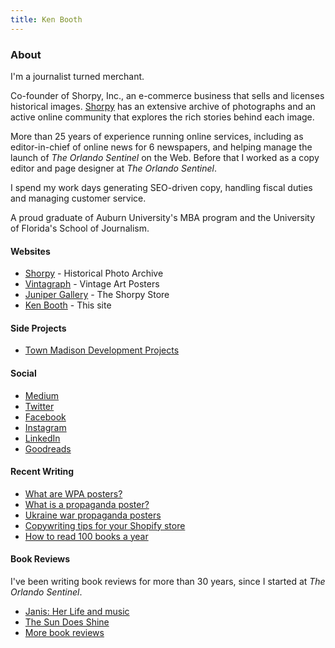 ```yaml
---
title: Ken Booth
---
```


### About
I'm a journalist turned merchant.

Co-founder of Shorpy, Inc., an e-commerce business that sells and licenses historical images. [Shorpy](https://shorpy.com) has an extensive archive of  photographs and an active online community that explores the rich stories behind each image.

More than 25 years of experience running online services, including as editor-in-chief of online news for 6 newspapers, and helping manage the launch of *The Orlando Sentinel* on the Web. Before that I worked as a copy editor and page designer at *The Orlando Sentinel*.

I spend my work days generating SEO-driven copy, handling fiscal duties and managing customer service.

A proud graduate of Auburn University's MBA program and the University of Florida's School of Journalism.

#### Websites
* [Shorpy](https://shorpy.com) - Historical Photo Archive
* [Vintagraph](https://vintagraph.com) - Vintage Art Posters
* [Juniper Gallery](https://junipergallery.com) - The Shorpy Store
* [Ken Booth](https://kenbooth.net) - This site

#### Side Projects
* [Town Madison Development Projects](https://datastudio.google.com/u/0/reporting/1cf39dba-6811-458b-8101-55a126e8c9b3/page/olaTC?s=qXzuYHUBxvo)

#### Social
* [Medium](https://medium.com/@kenbooth)
* [Twitter](https://twitter.com/kenbooth)
* [Facebook](https://facebook.com/kenbooth)
* [Instagram](https://instagram.com/kenbooth2.0)
* [LinkedIn](https://www.linkedin.com/in/booth/)
* [Goodreads](https://www.goodreads.com/user/show/1052801-ken)

#### Recent Writing
* [What are WPA posters?](https://vintagraph.com/pages/what-are-wpa-posters)
* [What is a propaganda poster?](https://vintagraph.com/pages/what-is-a-propaganda-poster)
* [Ukraine war propaganda posters](https://vintagraph.com/blogs/news/ukraine-war-propaganda-posters)
* [Copywriting tips for your Shopify store](https://kenbooth.net/copywriting-for-your-shopify-store.html)
* [How to read 100 books a year](https://kenbooth.net/how-to-read-100-books-a-year.html)

#### Book Reviews
I've been writing book reviews for more than 30 years, since I started at *The Orlando Sentinel*.
* [Janis: Her Life and music](https://kenbooth.net/janis-review.html)
* [The Sun Does Shine](https://kenbooth.net/review-the-sun-does-shine)
* [More book reviews](https://kenbooth.net/categories#books)
